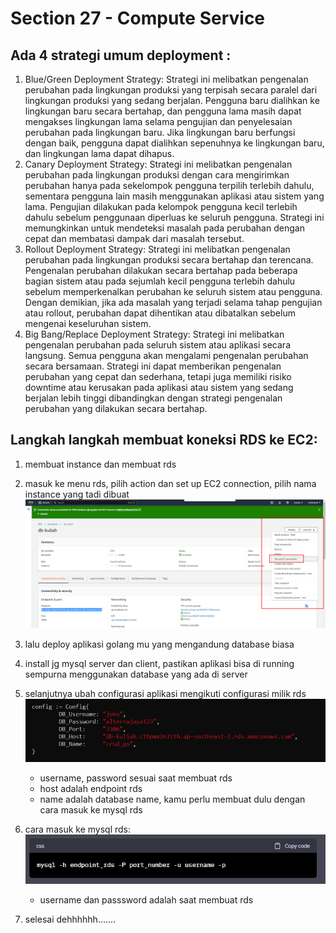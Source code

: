 # Section 27 - Compute Service 

## Ada 4 strategi umum deployment :

1. Blue/Green Deployment Strategy: Strategi ini melibatkan pengenalan perubahan pada lingkungan produksi yang terpisah secara paralel dari lingkungan produksi yang sedang berjalan. Pengguna baru dialihkan ke lingkungan baru secara bertahap, dan pengguna lama masih dapat mengakses lingkungan lama selama pengujian dan penyelesaian perubahan pada lingkungan baru. Jika lingkungan baru berfungsi dengan baik, pengguna dapat dialihkan sepenuhnya ke lingkungan baru, dan lingkungan lama dapat dihapus.
2. Canary Deployment Strategy: Strategi ini melibatkan pengenalan perubahan pada lingkungan produksi dengan cara mengirimkan perubahan hanya pada sekelompok pengguna terpilih terlebih dahulu, sementara pengguna lain masih menggunakan aplikasi atau sistem yang lama. Pengujian dilakukan pada kelompok pengguna kecil terlebih dahulu sebelum penggunaan diperluas ke seluruh pengguna. Strategi ini memungkinkan untuk mendeteksi masalah pada perubahan dengan cepat dan membatasi dampak dari masalah tersebut.
3. Rollout Deployment Strategy: Strategi ini melibatkan pengenalan perubahan pada lingkungan produksi secara bertahap dan terencana. Pengenalan perubahan dilakukan secara bertahap pada beberapa bagian sistem atau pada sejumlah kecil pengguna terlebih dahulu sebelum memperkenalkan perubahan ke seluruh sistem atau pengguna. Dengan demikian, jika ada masalah yang terjadi selama tahap pengujian atau rollout, perubahan dapat dihentikan atau dibatalkan sebelum mengenai keseluruhan sistem.
4. Big Bang/Replace Deployment Strategy: Strategi ini melibatkan pengenalan perubahan pada seluruh sistem atau aplikasi secara langsung. Semua pengguna akan mengalami pengenalan perubahan secara bersamaan. Strategi ini dapat memberikan pengenalan perubahan yang cepat dan sederhana, tetapi juga memiliki risiko downtime atau kerusakan pada aplikasi atau sistem yang sedang berjalan lebih tinggi dibandingkan dengan strategi pengenalan perubahan yang dilakukan secara bertahap.

## Langkah langkah membuat koneksi RDS ke EC2:
1.  membuat instance dan membuat rds
2.  masuk ke menu rds, pilih action dan set up EC2 connection, pilih nama instance yang tadi dibuat
    ![alt text](assets/1.png)

3.  lalu deploy aplikasi golang mu yang mengandung database biasa
4.  install jg mysql server dan client, pastikan aplikasi bisa di running sempurna menggunakan database yang ada di server
5.  selanjutnya ubah configurasi aplikasi mengikuti configurasi milik rds
    ![alt text](ASSETS/2.png)
    - username, password sesuai saat membuat rds
    - host adalah endpoint rds
    - name adalah database name, kamu perlu membuat dulu dengan cara masuk ke mysql rds
6.  cara masuk ke mysql rds:
    ![alt text](assets/3.png)
    - username dan passsword adalah saat membuat rds
7. selesai dehhhhhh.......
